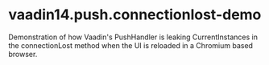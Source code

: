 # vaadin14.push.connectionlost-demo
Demonstration of how Vaadin's PushHandler is leaking CurrentInstances in the connectionLost method when the UI is reloaded in a Chromium based browser.
